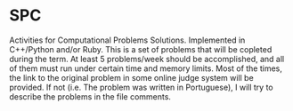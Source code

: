 # SPC
Activities for Computational Problems Solutions. Implemented in C++/Python and/or Ruby.
This is a set of problems that will be copleted during the term.
At least 5 problems/week should be accomplished, and all of them must run under certain time and memory limits.
Most of the times, the link to the original problem in some online judge system will be provided. 
If not (i.e. The problem was written in Portuguese), I will try to describe the problems in the file comments.
